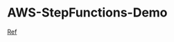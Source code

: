 # AWS-StepFunctions-Demo 


<a href="https://hands-on.cloud/working-with-step-functions-in-python-using-boto3/"> Ref </a>
